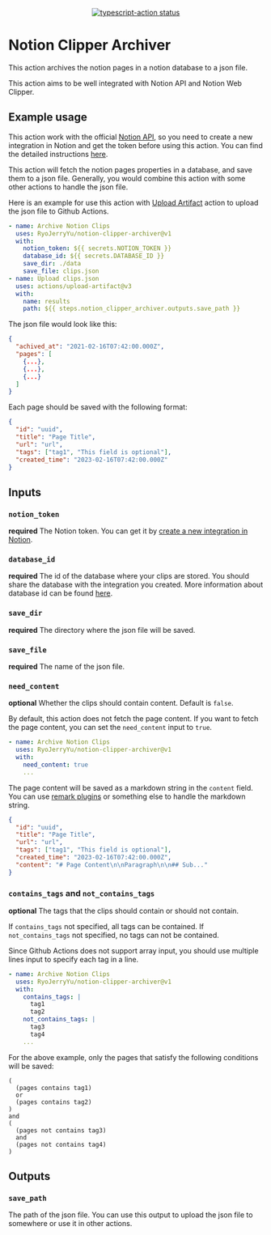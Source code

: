 <p align="center">
  <a href="https://github.com/actions/typescript-action/actions"><img alt="typescript-action status" src="https://github.com/actions/typescript-action/workflows/build-test/badge.svg"></a>
</p>

# Notion Clipper Archiver

This action archives the notion pages in a notion database to a json file.

This action aims to be well integrated with Notion API and Notion Web Clipper.

## Example usage

This action work with the official [Notion API](https://developers.notion.com/), so you need to create a new integration in Notion and get the token before using this action. You can find the detailed instructions [here](https://developers.notion.com/docs/create-a-notion-integration).

This action will fetch the notion pages properties in a database, and save them to a json file. Generally, you would combine this action with some other actions to handle the json file.

Here is an example for use this action with [Upload Artifact](https://github.com/actions/upload-artifact) action to upload the json file to Github Actions.

```yaml
- name: Archive Notion Clips
  uses: RyoJerryYu/notion-clipper-archiver@v1
  with:
    notion_token: ${{ secrets.NOTION_TOKEN }}
    database_id: ${{ secrets.DATABASE_ID }}
    save_dir: ./data
    save_file: clips.json
- name: Upload clips.json
  uses: actions/upload-artifact@v3
  with:
    name: results
    path: ${{ steps.notion_clipper_archiver.outputs.save_path }}
```

The json file would look like this:

```json
{
  "achived_at": "2021-02-16T07:42:00.000Z",
  "pages": [
    {...},
    {...},
    {...}
  ]
}
```

Each page should be saved with the following format:

```json
{
  "id": "uuid",
  "title": "Page Title",
  "url": "url",
  "tags": ["tag1", "This field is optional"],
  "created_time": "2023-02-16T07:42:00.000Z"
}
```

## Inputs

### `notion_token`

**required** The Notion token. You can get it by [create a new integration in Notion](https://developers.notion.com/docs/create-a-notion-integration).

### `database_id`

**required** The id of the database where your clips are stored. You should share the database with the integration you created. More information about database id can be found [here](https://developers.notion.com/docs/getting-started).

### `save_dir`

**required** The directory where the json file will be saved.

### `save_file`

**required** The name of the json file.

### `need_content`

**optional** Whether the clips should contain content. Default is `false`.

By default, this action does not fetch the page content. If you want to fetch the page content, you can set the `need_content` input to `true`.
```yaml
- name: Archive Notion Clips
  uses: RyoJerryYu/notion-clipper-archiver@v1
  with:
    need_content: true
    ...
```

The page content will be saved as a markdown string in the `content` field. You can use [remark plugins](https://github.com/remarkjs/remark/blob/main/doc/plugins.md) or something else to handle the markdown string.

```json
{
  "id": "uuid",
  "title": "Page Title",
  "url": "url",
  "tags": ["tag1", "This field is optional"],
  "created_time": "2023-02-16T07:42:00.000Z",
  "content": "# Page Content\n\nParagraph\n\n## Sub..."
}
```

### `contains_tags` and `not_contains_tags`

**optional** The tags that the clips should contain or should not contain.

If `contains_tags` not specified, all tags can be contained. If `not_contains_tags` not specified, no tags can not be contained.

Since Github Actions does not support array input, you should use multiple lines input to specify each tag in a line.

```yaml
- name: Archive Notion Clips
  uses: RyoJerryYu/notion-clipper-archiver@v1
  with:
    contains_tags: |
      tag1
      tag2
    not_contains_tags: |
      tag3
      tag4
    ...
```

For the above example, only the pages that satisfy the following conditions will be saved:

```
(
  (pages contains tag1)
  or 
  (pages contains tag2)
)
and
(
  (pages not contains tag3)
  and
  (pages not contains tag4)
)
```

## Outputs

### `save_path`

The path of the json file. You can use this output to upload the json file to somewhere or use it in other actions.

